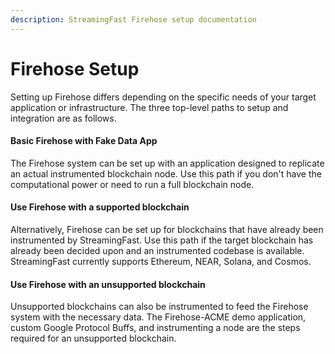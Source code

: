 ```yaml
---
description: StreamingFast Firehose setup documentation
---
```


# Firehose Setup

Setting up Firehose differs depending on the specific needs of your target application or infrastructure. The three top-level paths to setup and integration are as follows.

#### Basic Firehose with Fake Data App

The Firehose system can be set up with an application designed to replicate an actual instrumented blockchain node. Use this path if you don't have the computational power or need to run a full blockchain node.

#### Use Firehose with a supported blockchain

Alternatively, Firehose can be set up for blockchains that have already been instrumented by StreamingFast. Use this path if the target blockchain has already been decided upon and an instrumented codebase is available. StreamingFast currently supports Ethereum, NEAR, Solana, and Cosmos.

#### Use Firehose with an unsupported blockchain

Unsupported blockchains can also be instrumented to feed the Firehose system with the necessary data. The Firehose-ACME demo application, custom Google Protocol Buffs, and instrumenting a node are the steps required for an unsupported blockchain.
